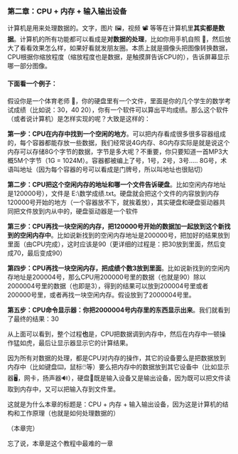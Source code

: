 ### 第二章：CPU + 内存 + 输入输出设备

计算机是用来处理数据的。文字，图片 🖼️，视频 📽️ 等等在计算机里**其实都是数据**。计算机的所有功能都可以看成是**对数据的处理**，比如你用手机自照 🤳，然后放大了看看效果怎么样，如果好看就发朋友圈。本质上就是摄像头把图像转换数据，CPU根据你缩放程度（缩放程度也是数据，是触摸屏告诉CPU的），告诉屏幕显示哪一部分图像。

#### 下面看一个例子：

假设你是一个体育老师 👩，你的硬盘里有一个文件，里面是你的几个学生的数学考试成绩（比如说：30，40 20），你有一个软件可以算出平均成绩。那么这个软件（或者说计算机）是怎样实现的呢？大致是这样的：

**第一步：CPU在内存中找到一个空闲的地方**。可以把内存看成很多很多容器组成的，每个容器都能存放一些数据，我们经常说4G内存、8G内存实际是就是说这个内存可以存储8G个字节的数据，字节是多大呢？不重要，你只要知道一首MP3大概5M个字节（1G = 1024M）。容器都被编上了号，1号，2号，3号..... 8G号，术语叫地址（因为每个容器的号可以看成是门牌号，所以叫地址也很贴切）

**第二步：CPU把这个空闲内存的地址和哪一个文件告诉硬盘**。比如空闲内存地址是120000号），文件是 E:\数学成绩.txt。硬盘就会把这个文件的内容放到内存120000号开始的地方（一个容器放不下，就挨着放），其实硬盘和硬盘驱动器共同把文件放到内从中的，硬盘驱动器是一个软件

**第三步：CPU再找一块空闲的内存，把120000号开始的数据加一起放到这个新找到的空闲内存中**。比如说新找到的空闲内存地址是200000号，把加好的结果放到里面（由CPU完成），这时应该是90（更详细的过程是：把30放到里面，然后变成70，最后变成90）

**第四步：CPU再找一块空闲内存，把成绩个数3放到里面**。比如说新找到的空闲内存地址是200004号，那么CPU用200000号里的数据（也就是90）除以2000004号里的数据（也即是3），得到的结果可以放到200004号里或者200000号里，或者再找一块空闲内存。假设放到了2000004号里。

**第五步：CPU命令显示器：你把2000004号内存里的东西显示出来**。我们就看到了最终的结果：30

从上面可以看到，整个过程**也**是，CPU把数据调到内存中，然后在内存中一顿操作猛如虎，最后让显示器显示它的计算结果。

因为所有对数据的处理，都是CPU对内存的操作，其它的设备要么是把数据放到内存中（比如键盘⌨️，鼠标🖱️等）要么把内存中的数据放到其它设备中（比如显示器🖥️，网卡，扬声器🔊），硬盘💽既是输入设备又是输出设备，因为既可以把文件读取到内存中，又可以把输入存到文件里。

这就是为什么本章的标题是：CPU + 内存 + 输入输出设备，因为这是计算机的结构和工作原理（也就是如何处理数据的）

（本章完）

忘了说，本章是这个教程中最难的一章